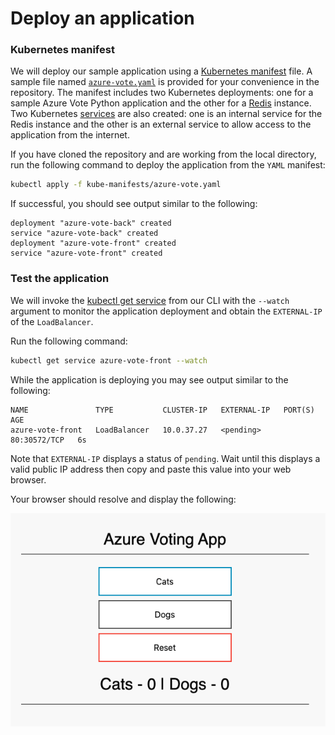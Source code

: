 # Deploy an application

### Kubernetes manifest

We will deploy our sample application using a [Kubernetes manifest](https://docs.microsoft.com/en-us/azure/aks/concepts-clusters-workloads#deployments-and-yaml-manifests) file. A sample file named [`azure-vote.yaml`](https://github.com/snyk-partners/snyk-azure-resources/blob/master/templates/azure-vote.yaml) is provided for your convenience in the repository. The manifest includes two Kubernetes deployments: one for a sample Azure Vote Python application and the other for a [Redis](https://redislabs.com/) instance. Two Kubernetes [services](https://docs.microsoft.com/en-us/azure/aks/concepts-network#services) are also created: one is an internal service for the Redis instance and the other is an external service to allow access to the application from the internet.

If you have cloned the repository and are working from the local directory, run the following command to deploy the application from the `YAML` manifest:

```bash
kubectl apply -f kube-manifests/azure-vote.yaml
```

If successful, you should see output similar to the following:

```text
deployment "azure-vote-back" created
service "azure-vote-back" created
deployment "azure-vote-front" created
service "azure-vote-front" created
```

### Test the application

We will invoke the [kubectl get service](https://kubernetes.io/docs/reference/generated/kubectl/kubectl-commands#get) from our CLI with the `--watch` argument to monitor the application deployment and obtain the `EXTERNAL-IP` of the `LoadBalancer`.

Run the following command:

```bash
kubectl get service azure-vote-front --watch
```

While the application is deploying you may see output similar to the following:

```text
NAME               TYPE           CLUSTER-IP   EXTERNAL-IP   PORT(S)        AGE
azure-vote-front   LoadBalancer   10.0.37.27   <pending>     80:30572/TCP   6s
```

Note that `EXTERNAL-IP` displays a status of `pending`. Wait until this displays a valid public IP address then copy and paste this value into your web browser.

Your browser should resolve and display the following:

![](../../../../.gitbook/assets/azure_voting_app.png)

## 

